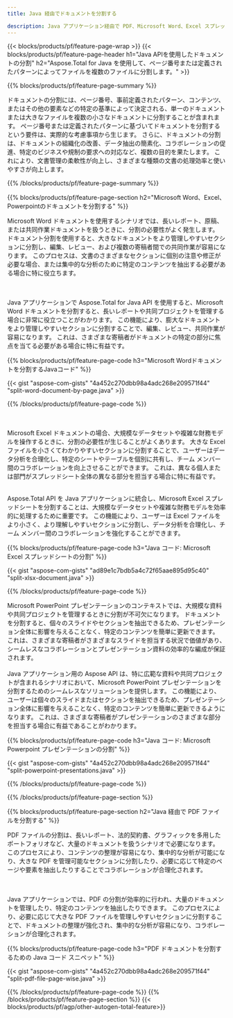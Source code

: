```yaml
---
title: Java 経由でドキュメントを分割する 

description: Java アプリケーション経由で PDF、Microsoft Word、Excel スプレッドシート、PowerPoint プレゼンテーションを分割します。 ページ番号または事前定義されたパターンによってドキュメントを分割します。
---
```


{{< blocks/products/pf/feature-page-wrap >}}
{{< blocks/products/pf/feature-page-header h1="Java APIを使用したドキュメントの分割" h2="Aspose.Total for Java を使用して、ページ番号または定義されたパターンによってファイルを複数のファイルに分割します。" >}}

{{% blocks/products/pf/feature-page-summary %}}

ドキュメントの分割には、ページ番号、事前定義されたパターン、コンテンツ、またはその他の要素などの特定の基準によって決定される、単一のドキュメントまたは大きなファイルを複数の小さなドキュメントに分割することが含まれます。 ページ番号または定義されたパターンに基づいてドキュメントを分割するという要件は、実際的な考慮事項から生じます。 さらに、ドキュメントの分割は、ドキュメントの組織化の改善、データ抽出の簡素化、コラボレーションの促進、特定のビジネスや規制の要求への対応など、複数の目的を果たします。 これにより、文書管理の柔軟性が向上し、さまざまな種類の文書の処理効率と使いやすさが向上します。

{{% /blocks/products/pf/feature-page-summary  %}}

{{% blocks/products/pf/feature-page-section  h2="Microsoft Word、Excel、Powerpointのドキュメントを分割する" %}}

Microsoft Word ドキュメントを使用するシナリオでは、長いレポート、原稿、または共同作業ドキュメントを扱うときに、分割の必要性がよく発生します。 ドキュメント分割を使用すると、大きなドキュメントをより管理しやすいセクションに分割し、編集、レビュー、および複数の寄稿者間での共同作業が容易になります。 このプロセスは、文書のさまざまなセクションに個別の注意や修正が必要な場合、または集中的な分析のために特定のコンテンツを抽出する必要がある場合に特に役立ちます。 

<br /><br />
Java アプリケーションで Aspose.Total for Java API を使用すると、Microsoft Word ドキュメントを分割すると、長いレポートや共同プロジェクトを管理する場合に非常に役立つことがわかります。 この機能により、膨大なドキュメントをより管理しやすいセクションに分割することで、編集、レビュー、共同作業が容易になります。 これは、さまざまな寄稿者がドキュメントの特定の部分に焦点を当てる必要がある場合に特に有益です。


{{% blocks/products/pf/feature-page-code h3="Microsoft Wordドキュメントを分割するJavaコード" %}}

{{< gist "aspose-com-gists" "4a452c270dbb98a4adc268e209571f44" "split-word-document-by-page.java" >}}

{{% /blocks/products/pf/feature-page-code  %}}

<br /><br />
Microsoft Excel ドキュメントの場合、大規模なデータセットや複雑な財務モデルを操作するときに、分割の必要性が生じることがよくあります。 大きな Excel ファイルを小さくてわかりやすいセクションに分割することで、ユーザーはデータ分析を合理化し、特定のシートやテーブルを個別に共有し、チーム メンバー間のコラボレーションを向上させることができます。 これは、異なる個人または部門がスプレッドシート全体の異なる部分を担当する場合に特に有益です。
<br /><br />

Aspose.Total API を Java アプリケーションに統合し、Microsoft Excel スプレッドシートを分割することは、大規模なデータセットや複雑な財務モデルを効率的に処理するために重要です。 この機能により、ユーザーは Excel ファイルをより小さく、より理解しやすいセクションに分割し、データ分析を合理化し、チーム メンバー間のコラボレーションを強化することができます。

{{% blocks/products/pf/feature-page-code h3="Java コード: Microsoft Excel スプレッドシートの分割" %}}

{{< gist "aspose-com-gists" "ad89e1c7bdb5a4c72f65aae895d95c40" "split-xlsx-document.java" >}}

{{% /blocks/products/pf/feature-page-code  %}}

Microsoft PowerPoint プレゼンテーションのコンテキストでは、大規模な資料や共同プロジェクトを管理するときに分割が不可欠になります。 ドキュメントを分割すると、個々のスライドやセクションを抽出できるため、プレゼンテーション全体に影響を与えることなく、特定のコンテンツを簡単に更新できます。 これは、さまざまな寄稿者がさまざまなスライドを担当する状況で価値があり、シームレスなコラボレーションとプレゼンテーション資料の効率的な編成が保証されます。 <br /><br />
Java アプリケーション用の Aspose API は、特に広範な資料や共同プロジェクトが含まれるシナリオにおいて、Microsoft PowerPoint プレゼンテーションを分割するためのシームレスなソリューションを提供します。 この機能により、ユーザーは個々のスライドまたはセクションを抽出できるため、プレゼンテーション全体に影響を与えることなく、特定のコンテンツを簡単に更新できるようになります。 これは、さまざまな寄稿者がプレゼンテーションのさまざまな部分を担当する場合に有益であることがわかります。

{{% blocks/products/pf/feature-page-code h3="Java コード: Microsoft Powerpoint プレゼンテーションの分割" %}}

{{< gist "aspose-com-gists" "4a452c270dbb98a4adc268e209571f44" "split-powerpoint-presentations.java" >}}

{{% /blocks/products/pf/feature-page-code  %}}

{{% /blocks/products/pf/feature-page-section %}}

{{% blocks/products/pf/feature-page-section  h2="Java 経由で PDF ファイルを分割する" %}}

PDF ファイルの分割は、長いレポート、法的契約書、グラフィックを多用したポートフォリオなど、大量のドキュメントを扱うシナリオで必要になります。 このプロセスにより、コンテンツの整理が容易になり、集中的な分析が可能になり、大きな PDF を管理可能なセクションに分割したり、必要に応じて特定のページや要素を抽出したりすることでコラボレーションが合理化されます。

<br /><br />
Java アプリケーションでは、PDF の分割が効率的に行われ、大量のドキュメントを管理したり、特定のコンテンツを抽出したりできます。 このプロセスにより、必要に応じて大きな PDF ファイルを管理しやすいセクションに分割することで、ドキュメントの整理が強化され、集中的な分析が容易になり、コラボレーションが合理化されます。

{{% blocks/products/pf/feature-page-code h3="PDF ドキュメントを分割するための Java コード スニペット" %}}

{{< gist "aspose-com-gists" "4a452c270dbb98a4adc268e209571f44" "split-pdf-file-page-wise.java" >}}

{{% /blocks/products/pf/feature-page-code  %}}
{{% /blocks/products/pf/feature-page-section %}}
{{< blocks/products/pf/agp/other-autogen-total-feature>}}